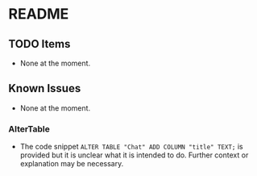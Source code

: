# README

## TODO Items
- None at the moment.

## Known Issues
- None at the moment.

### AlterTable
- The code snippet `ALTER TABLE "Chat" ADD COLUMN "title" TEXT;` is provided but it is unclear what it is intended to do. Further context or explanation may be necessary.